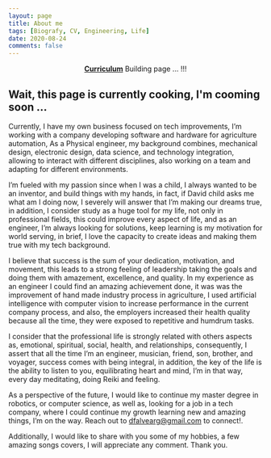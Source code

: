 ```yaml
---
layout: page
title: About me
tags: [Biografy, CV, Engineering, Life]
date: 2020-08-24
comments: false
---
```

    
<center><a href="https://dfalveargot.github.io/"><b>Curriculum</b></a> Building page ...  !!! </center>


## Wait, this page is currently cooking, I'm cooming soon ... 
Currently, I have my own business focused on tech improvements, I’m working with a company developing software and hardware for agriculture automation, As a Physical engineer, my background combines, mechanical design, electronic design, data science, and technology integration, allowing to interact with different disciplines, also working on a team and adapting for different environments.

I’m fueled with my passion since when I was a child, I always wanted to be an inventor, and build things with my hands, in fact, if David child asks me what am I doing now, I severely will answer that I’m making our dreams true, in addition, I consider study as a huge tool for my life, not only in professional fields, this could improve every aspect of life, and as an engineer, I’m always looking for solutions, keep learning is my motivation for world serving, in brief, I love the capacity to create ideas and making them true with my tech background. 

I believe that success is the sum of your dedication, motivation, and movement, this leads to a strong feeling of leadership taking the goals and doing them with amazement, excellence, and quality. In my experience as an engineer I could find an amazing achievement done, it was was the improvement of hand made industry process in agriculture, I used artificial intelligence with computer vision to increase performance in the current company process, and also, the employers increased their health quality because all the time, they were exposed to repetitive and humdrum tasks.

I consider that the professional life is strongly related with others aspects as, emotional, spiritual, social, health, and relationships, consequently, I assert that all the time I’m an engineer, musician, friend, son, brother, and voyager, success comes with being integral, in addition, the key of the life is the ability to listen to you, equilibrating heart and mind, I’m in that way, every day meditating, doing Reiki and feeling.

As a perspective of the future, I would like to continue my master degree in robotics, or computer science, as well as, looking for a job in a tech company, where I could continue my growth learning new and amazing things, I’m on the way. Reach out to dfalvearg@gmail.com to connect!.

Additionally, I would like to share with you some of my hobbies, a few amazing songs covers, I will appreciate any comment. Thank you.
